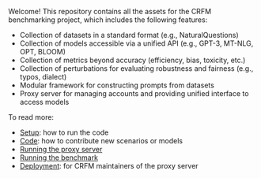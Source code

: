 Welcome!  This repository contains all the assets for the CRFM benchmarking
project, which includes the following features:

- Collection of datasets in a standard format (e.g., NaturalQuestions)
- Collection of models accessible via a unified API (e.g., GPT-3, MT-NLG, OPT, BLOOM)
- Collection of metrics beyond accuracy (efficiency, bias, toxicity, etc.)
- Collection of perturbations for evaluating robustness and fairness (e.g., typos, dialect)
- Modular framework for constructing prompts from datasets
- Proxy server for managing accounts and providing unified interface to access models

To read more:

- [Setup](docs/setup.md): how to run the code
- [Code](docs/code.md): how to contribute new scenarios or models
- [Running the proxy server](docs/proxy-server.md)
- [Running the benchmark](docs/benchmark.md)
- [Deployment](docs/deployment.md): for CRFM maintainers of the proxy server
